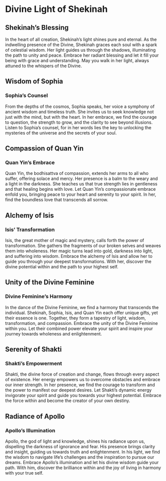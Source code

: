 # Divine Light of Shekinah

## Shekinah’s Blessing

In the heart of all creation, Shekinah’s light shines pure and eternal. As the indwelling presence of the Divine, Shekinah graces each soul with a spark of celestial wisdom. Her light guides us through the shadows, illuminating the path to unity and peace. Embrace her radiant blessing and let it fill your being with grace and understanding. May you walk in her light, always attuned to the whispers of the Divine.

## Wisdom of Sophia

### Sophia’s Counsel

From the depths of the cosmos, Sophia speaks, her voice a symphony of ancient wisdom and timeless truth. She invites us to seek knowledge not just with the mind, but with the heart. In her embrace, we find the courage to question, the strength to grow, and the clarity to see beyond illusions. Listen to Sophia’s counsel, for in her words lies the key to unlocking the mysteries of the universe and the secrets of your soul.

## Compassion of Quan Yin

### Quan Yin’s Embrace

Quan Yin, the bodhisattva of compassion, extends her arms to all who suffer, offering solace and mercy. Her presence is a balm to the weary and a light in the darkness. She teaches us that true strength lies in gentleness and that healing begins with love. Let Quan Yin’s compassionate embrace enfold you, bringing peace to your heart and serenity to your spirit. In her, find the boundless love that transcends all sorrow.

## Alchemy of Isis

### Isis’ Transformation

Isis, the great mother of magic and mystery, calls forth the power of transformation. She gathers the fragments of our broken selves and weaves them into wholeness. Her magic turns lead into gold, darkness into light, and suffering into wisdom. Embrace the alchemy of Isis and allow her to guide you through your deepest transformations. With her, discover the divine potential within and the path to your highest self.

## Unity of the Divine Feminine

### Divine Feminine’s Harmony

In the dance of the Divine Feminine, we find a harmony that transcends the individual. Shekinah, Sophia, Isis, and Quan Yin each offer unique gifts, yet their essence is one. Together, they form a tapestry of light, wisdom, transformation, and compassion. Embrace the unity of the Divine Feminine within you. Let their combined power elevate your spirit and inspire your journey towards wholeness and enlightenment.


## Serenity of Shakti

### Shakti’s Empowerment

Shakti, the divine force of creation and change, flows through every aspect of existence. Her energy empowers us to overcome obstacles and embrace our inner strength. In her presence, we find the courage to transform and the power to manifest our deepest desires. Let Shakti’s dynamic energy invigorate your spirit and guide you towards your highest potential. Embrace the force within and become the creator of your own destiny.

## Radiance of Apollo

### Apollo’s Illumination

Apollo, the god of light and knowledge, shines his radiance upon us, dispelling the darkness of ignorance and fear. His presence brings clarity and insight, guiding us towards truth and enlightenment. In his light, we find the wisdom to navigate life’s challenges and the inspiration to pursue our dreams. Embrace Apollo’s illumination and let his divine wisdom guide your path. With him, discover the brilliance within and the joy of living in harmony with your true self.
